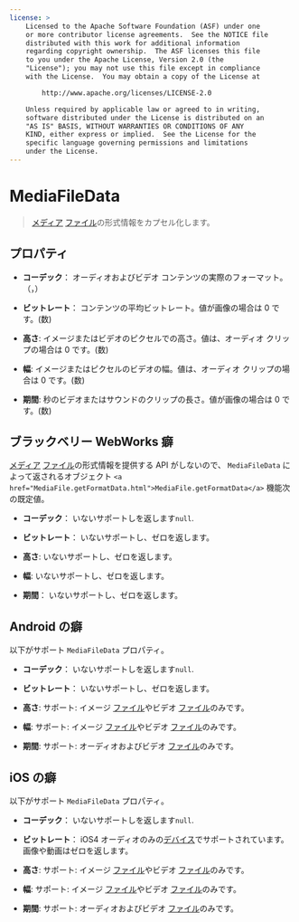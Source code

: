 ```yaml
---
license: >
    Licensed to the Apache Software Foundation (ASF) under one
    or more contributor license agreements.  See the NOTICE file
    distributed with this work for additional information
    regarding copyright ownership.  The ASF licenses this file
    to you under the Apache License, Version 2.0 (the
    "License"); you may not use this file except in compliance
    with the License.  You may obtain a copy of the License at

        http://www.apache.org/licenses/LICENSE-2.0

    Unless required by applicable law or agreed to in writing,
    software distributed under the License is distributed on an
    "AS IS" BASIS, WITHOUT WARRANTIES OR CONDITIONS OF ANY
    KIND, either express or implied.  See the License for the
    specific language governing permissions and limitations
    under the License.
---
```


# MediaFileData

> <a href="../media.html">メディア</a> <a href="../../file/fileobj/fileobj.html">ファイル</a>の形式情報をカプセル化します。

## プロパティ

*   **コーデック**： オーディオおよびビデオ コンテンツの実際のフォーマット。（，）

*   **ビットレート**： コンテンツの平均ビットレート。値が画像の場合は 0 です。(数)

*   **高さ**: イメージまたはビデオのピクセルでの高さ。値は、オーディオ クリップの場合は 0 です。(数)

*   **幅**: イメージまたはピクセルのビデオの幅。値は、オーディオ クリップの場合は 0 です。(数)

*   **期間**: 秒のビデオまたはサウンドのクリップの長さ。値が画像の場合は 0 です。(数)

## ブラックベリー WebWorks 癖

<a href="../media.html">メディア</a> <a href="../../file/fileobj/fileobj.html">ファイル</a>の形式情報を提供する API がしないので、 `MediaFileData` によって返されるオブジェクト `<a href="MediaFile.getFormatData.html">MediaFile.getFormatData</a>` 機能次の既定値。

*   **コーデック**： いないサポートしを返します`null`.

*   **ビットレート**： いないサポートし、ゼロを返します。

*   **高さ**: いないサポートし、ゼロを返します。

*   **幅**: いないサポートし、ゼロを返します。

*   **期間**： いないサポートし、ゼロを返します。

## Android の癖

以下がサポート `MediaFileData` プロパティ。

*   **コーデック**： いないサポートしを返します`null`.

*   **ビットレート**： いないサポートし、ゼロを返します。

*   **高さ**: サポート: イメージ <a href="../../file/fileobj/fileobj.html">ファイル</a>やビデオ <a href="../../file/fileobj/fileobj.html">ファイル</a>のみです。

*   **幅**: サポート: イメージ <a href="../../file/fileobj/fileobj.html">ファイル</a>やビデオ <a href="../../file/fileobj/fileobj.html">ファイル</a>のみです。

*   **期間**: サポート: オーディオおよびビデオ <a href="../../file/fileobj/fileobj.html">ファイル</a>のみです。

## iOS の癖

以下がサポート `MediaFileData` プロパティ。

*   **コーデック**： いないサポートしを返します`null`.

*   **ビットレート**： iOS4 オーディオのみの<a href="../../device/device.html">デバイス</a>でサポートされています。画像や動画はゼロを返します。

*   **高さ**: サポート: イメージ <a href="../../file/fileobj/fileobj.html">ファイル</a>やビデオ <a href="../../file/fileobj/fileobj.html">ファイル</a>のみです。

*   **幅**: サポート: イメージ <a href="../../file/fileobj/fileobj.html">ファイル</a>やビデオ <a href="../../file/fileobj/fileobj.html">ファイル</a>のみです。

*   **期間**: サポート: オーディオおよびビデオ <a href="../../file/fileobj/fileobj.html">ファイル</a>のみです。
